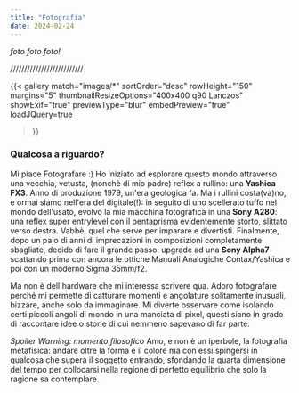 ```yaml
---
title: "Fotografia"
date: 2024-02-24
---
```


_foto foto foto!_

//////////////////////////

{{<
  gallery
  match="images/*"
  sortOrder="desc"
  rowHeight="150"
  margins="5"
  thumbnailResizeOptions="400x400 q90 Lanczos"
  showExif="true"
  previewType="blur"
  embedPreview="true"
  loadJQuery=true
>}}

### Qualcosa a riguardo?

Mi piace Fotografare :) Ho iniziato ad esplorare questo mondo attraverso una vecchia, vetusta, (nonchè di mio padre) reflex a rullino: una **Yashica FX3**. Anno di produzione 1979, un'era geologica fa. Ma i rullini costa(va)no, e ormai siamo nell'era del digitale(!): in seguito di uno scellerato tuffo nel mondo dell'usato, evolvo la mia macchina fotografica in una **Sony A280**: una reflex super entrylevel con il pentaprisma evidentemente storto, slittato verso destra. Vabbè, quel che serve per imparare e divertisti. Finalmente, dopo un paio di anni di imprecazioni in composizioni completamente sbagliate, decido di fare il grande passo: upgrade ad una **Sony Alpha7** scattando prima con ancora le ottiche Manuali Analogiche Contax/Yashica e poi con un moderno Sigma 35mm/f2.

Ma non è dell'hardware che mi interessa scrivere qua. Adoro fotografare perché mi permette di catturare momenti e angolature solitamente inusuali, bizzare, anche solo da immaginare. Mi diverte osservare come isolando certi piccoli angoli di mondo in una manciata di pixel, questi siano in grado di raccontare idee o storie di cui nemmeno sapevano di far parte.

_Spoiler Warning: momento filosofico_
Amo, e non è un iperbole, la fotografia metafisica: andare oltre la forma e il colore ma con essi spingersi in qualcosa che supera il soggetto entrando, sfondando la quarta dimensione del tempo per collocarsi nella regione di perfetto equilibrio che solo la ragione sa contemplare.
